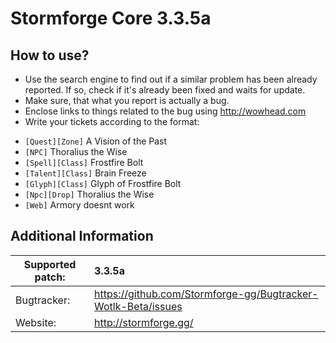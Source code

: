 Stormforge Core 3.3.5a
================================

How to use?
-------------------------
 - Use the search engine to find out if a similar problem has been already reported. If so, check if it's already been fixed and waits for update.
 - Make sure, that what you report is actually a bug.
 - Enclose links to things related to the bug using http://wowhead.com
 - Write your tickets according to the format:<br>
  * `[Quest][Zone]` A Vision of the Past<br>
  * `[NPC]` Thoralius the Wise<br>
  * `[Spell][Class]` Frostfire Bolt<br>
  * `[Talent][Class]` Brain Freeze<br>
  * `[Glyph][Class]` Glyph of Frostfire Bolt<br>
  * `[Npc][Drop]` Thoralius the Wise<br>
  * `[Web]` Armory doesnt work


Additional Information
-------------------------

| Supported patch:  | 3.3.5a                                                      |
|-------------------|:------------------------------------------------------------|
| Bugtracker:       | https://github.com/Stormforge-gg/Bugtracker-Wotlk-Beta/issues    |
| Website:          | http://stormforge.gg/                                       |

